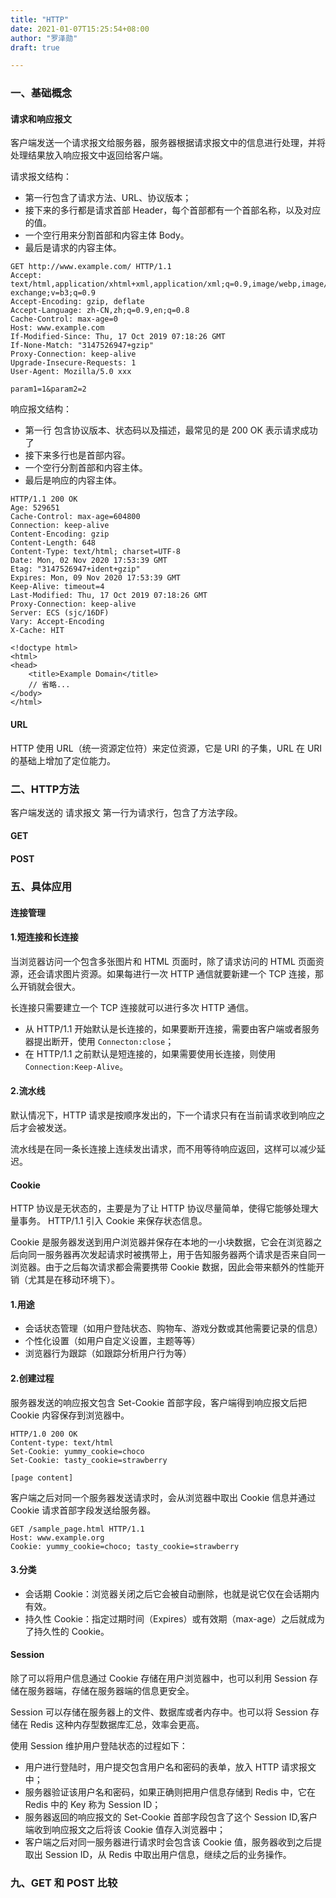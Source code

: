 ```yaml
---
title: "HTTP"
date: 2021-01-07T15:25:54+08:00
author: "罗泽勋"
draft: true

---
```


### 一、基础概念
#### 请求和响应报文
客户端发送一个请求报文给服务器，服务器根据请求报文中的信息进行处理，并将处理结果放入响应报文中返回给客户端。

请求报文结构：
* 第一行包含了请求方法、URL、协议版本；
* 接下来的多行都是请求首部 Header，每个首部都有一个首部名称，以及对应的值。
* 一个空行用来分割首部和内容主体 Body。
* 最后是请求的内容主体。

```
GET http://www.example.com/ HTTP/1.1
Accept: text/html,application/xhtml+xml,application/xml;q=0.9,image/webp,image/apng,*/*;q=0.8,application/signed-exchange;v=b3;q=0.9
Accept-Encoding: gzip, deflate
Accept-Language: zh-CN,zh;q=0.9,en;q=0.8
Cache-Control: max-age=0
Host: www.example.com
If-Modified-Since: Thu, 17 Oct 2019 07:18:26 GMT
If-None-Match: "3147526947+gzip"
Proxy-Connection: keep-alive
Upgrade-Insecure-Requests: 1
User-Agent: Mozilla/5.0 xxx

param1=1&param2=2
```

响应报文结构：
* 第一行 包含协议版本、状态码以及描述，最常见的是 200 OK 表示请求成功了
* 接下来多行也是首部内容。
* 一个空行分割首部和内容主体。
* 最后是响应的内容主体。

```
HTTP/1.1 200 OK
Age: 529651
Cache-Control: max-age=604800
Connection: keep-alive
Content-Encoding: gzip
Content-Length: 648
Content-Type: text/html; charset=UTF-8
Date: Mon, 02 Nov 2020 17:53:39 GMT
Etag: "3147526947+ident+gzip"
Expires: Mon, 09 Nov 2020 17:53:39 GMT
Keep-Alive: timeout=4
Last-Modified: Thu, 17 Oct 2019 07:18:26 GMT
Proxy-Connection: keep-alive
Server: ECS (sjc/16DF)
Vary: Accept-Encoding
X-Cache: HIT

<!doctype html>
<html>
<head>
    <title>Example Domain</title>
	// 省略... 
</body>
</html>
```

#### URL 
HTTP 使用 URL（统一资源定位符）来定位资源，它是 URI 的子集，URL 在 URI 的基础上增加了定位能力。

### 二、HTTP方法
客户端发送的 请求报文 第一行为请求行，包含了方法字段。

#### GET
#### POST

### 五、具体应用
#### 连接管理
#### 1.短连接和长连接
当浏览器访问一个包含多张图片和 HTML 页面时，除了请求访问的 HTML 页面资源，还会请求图片资源。如果每进行一次 HTTP 通信就要新建一个 TCP 连接，那么开销就会很大。

长连接只需要建立一个 TCP 连接就可以进行多次 HTTP 通信。
* 从 HTTP/1.1 开始默认是长连接的，如果要断开连接，需要由客户端或者服务器提出断开，使用 `Connecton:close`；
* 在 HTTP/1.1 之前默认是短连接的，如果需要使用长连接，则使用 `Connection:Keep-Alive`。

#### 2.流水线
默认情况下，HTTP 请求是按顺序发出的，下一个请求只有在当前请求收到响应之后才会被发送。

流水线是在同一条长连接上连续发出请求，而不用等待响应返回，这样可以减少延迟。

#### Cookie
HTTP 协议是无状态的，主要是为了让 HTTP 协议尽量简单，使得它能够处理大量事务。 HTTP/1.1 引入 Cookie 来保存状态信息。

Cookie 是服务器发送到用户浏览器并保存在本地的一小块数据，它会在浏览器之后向同一服务器再次发起请求时被携带上，用于告知服务器两个请求是否来自同一浏览器。由于之后每次请求都会需要携带 Cookie 数据，因此会带来额外的性能开销（尤其是在移动环境下）。

#### 1.用途
* 会话状态管理（如用户登陆状态、购物车、游戏分数或其他需要记录的信息）
* 个性化设置（如用户自定义设置，主题等等）
* 浏览器行为跟踪（如跟踪分析用户行为等）

#### 2.创建过程
服务器发送的响应报文包含 Set-Cookie 首部字段，客户端得到响应报文后把 Cookie 内容保存到浏览器中。

```
HTTP/1.0 200 OK
Content-type: text/html
Set-Cookie: yummy_cookie=choco
Set-Cookie: tasty_cookie=strawberry

[page content]
```

客户端之后对同一个服务器发送请求时，会从浏览器中取出 Cookie 信息并通过 Cookie 请求首部字段发送给服务器。

```
GET /sample_page.html HTTP/1.1
Host: www.example.org
Cookie: yummy_cookie=choco; tasty_cookie=strawberry
```
#### 3.分类
* 会话期 Cookie：浏览器关闭之后它会被自动删除，也就是说它仅在会话期内有效。
* 持久性 Cookie：指定过期时间（Expires）或有效期（max-age）之后就成为了持久性的 Cookie。

#### Session
除了可以将用户信息通过 Cookie 存储在用户浏览器中，也可以利用 Session 存储在服务器端，存储在服务器端的信息更安全。

Session 可以存储在服务器上的文件、数据库或者内存中。也可以将 Session 存储在 Redis 这种内存型数据库汇总，效率会更高。

使用 Session 维护用户登陆状态的过程如下：
* 用户进行登陆时，用户提交包含用户名和密码的表单，放入 HTTP 请求报文中；
* 服务器验证该用户名和密码，如果正确则把用户信息存储到 Redis 中，它在 Redis 中的 Key 称为 Session ID；
* 服务器返回的响应报文的 Set-Cookie 首部字段包含了这个 Session ID,客户端收到响应报文之后将该 Cookie 值存入浏览器中；
* 客户端之后对同一服务器进行请求时会包含该 Cookie 值，服务器收到之后提取出 Session ID，从 Redis 中取出用户信息，继续之后的业务操作。  

### 九、GET 和 POST 比较
















































































































